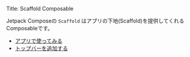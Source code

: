 Title: Scaffold Composable

Jetpack Composeの `Scaffold` はアプリの下地(Scaffold)を提供してくれるComposableです。

- [アプリで使ってみる](./app.html)
- [トップバーを追加する](./topBar.html)
